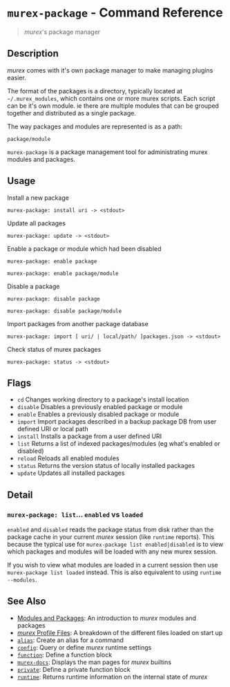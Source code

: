 # `murex-package` - Command Reference

> _murex_'s package manager

## Description

_murex_ comes with it's own package manager to make managing plugins easier.

The format of the packages is a directory, typically located at `~/.murex_modules`,
which contains one or more murex scripts. Each script can be it's own module.
ie there are multiple modules that can be grouped together and distributed as a
single package.

The way packages and modules are represented is as a path:
    
    package/module
        
`murex-package` is a package management tool for administrating murex modules
and packages.

## Usage

Install a new package

    murex-package: install uri -> <stdout>
    
Update all packages

    murex-package: update -> <stdout>
    
Enable a package or module which had been disabled

    murex-package: enable package
    
    murex-package: enable package/module
    
Disable a package

    murex-package: disable package
    
    murex-package: disable package/module
    
Import packages from another package database

    murex-package: import [ uri/ | local/path/ ]packages.json -> <stdout>
    
Check status of murex packages

    murex-package: status -> <stdout>

## Flags

* `cd`
    Changes working directory to a package's install location
* `disable`
    Disables a previously enabled package or module
* `enable`
    Enables a previously disabled package or module
* `import`
    Import packages described in a backup package DB from user defined URI or local path
* `install`
    Installs a package from a user defined URI
* `list`
    Returns a list of indexed packages/modules (eg what's enabled or disabled)
* `reload`
    Reloads all enabled modules
* `status`
    Returns the version status of locally installed packages
* `update`
    Updates all installed packages

## Detail

### `murex-package: list`... `enabled` vs `loaded`

`enabled` and `disabled` reads the package status from disk rather than the
package cache in your current _murex_ session (like `runtime` reports). This
because the typical use for `murex-package list enabled|disabled` is to view
which packages and modules will be loaded with any new murex session.

If you wish to view what modules are loaded in a current session then use
`murex-package list loaded` instead. This is also equivalent to using
`runtime --modules`.

## See Also

* [Modules and Packages](../user-guide/modules.md):
  An introduction to _murex_ modules and packages
* [_murex_ Profile Files](../user-guide/profile.md):
  A breakdown of the different files loaded on start up
* [`alias`](../commands/alias.md):
  Create an alias for a command
* [`config`](../commands/config.md):
  Query or define _murex_ runtime settings
* [`function`](../commands/function.md):
  Define a function block
* [`murex-docs`](../commands/murex-docs.md):
  Displays the man pages for _murex_ builtins
* [`private`](../commands/private.md):
  Define a private function block
* [`runtime`](../commands/runtime.md):
  Returns runtime information on the internal state of _murex_